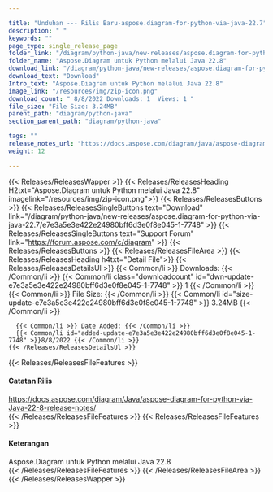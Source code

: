 ```yaml
---

title: "Unduhan --- Rilis Baru-aspose.diagram-for-python-via-java-22.7"
description: " "
keywords: ""
page_type: single_release_page
folder_link: "/diagram/python-java/new-releases/aspose.diagram-for-python-via-java-22.7/"
folder_name: "Aspose.Diagram untuk Python melalui Java 22.8"
download_link: "/diagram/python-java/new-releases/aspose.diagram-for-python-via-java-22.7/e7e3a5e3e422e24980bff6d3e0f8e045-1-7748"
download_text: "Download"
Intro_text: "Aspose.Diagram untuk Python melalui Java 22.8"
image_link: "/resources/img/zip-icon.png"
download_count: " 8/8/2022 Downloads: 1  Views: 1 "
file_size: "File Size: 3.24MB"
parent_path: "diagram/python-java"
section_parent_path: "diagram/python-java"

tags: ""
release_notes_url: "https://docs.aspose.com/diagram/java/aspose-diagram-for-python-via-java-22-8-release-notes/"
weight: 12

---
```


{{< Releases/ReleasesWapper >}}
  {{< Releases/ReleasesHeading H2txt="Aspose.Diagram untuk Python melalui Java 22.8" imagelink="/resources/img/zip-icon.png">}}
  {{< Releases/ReleasesButtons >}}
    {{< Releases/ReleasesSingleButtons text="Download" link="/diagram/python-java/new-releases/aspose.diagram-for-python-via-java-22.7/e7e3a5e3e422e24980bff6d3e0f8e045-1-7748" >}}
    {{< Releases/ReleasesSingleButtons text="Support Forum" link="https://forum.aspose.com/c/diagram" >}}
  {{< Releases/ReleasesButtons >}}
  {{< Releases/ReleasesFileArea >}}
    {{< Releases/ReleasesHeading h4txt="Detail File">}}
    {{< Releases/ReleasesDetailsUl >}}
      {{< Common/li >}} Downloads: {{< /Common/li >}}
      {{< Common/li class="downloadcount" id="dwn-update-e7e3a5e3e422e24980bff6d3e0f8e045-1-7748" >}} 1 {{< /Common/li >}}
      {{< Common/li >}} File Size: {{< /Common/li >}}
      {{< Common/li id="size-update-e7e3a5e3e422e24980bff6d3e0f8e045-1-7748" >}} 3.24MB {{< /Common/li >}}

      {{< Common/li >}} Date Added: {{< /Common/li >}}
      {{< Common/li id="added-update-e7e3a5e3e422e24980bff6d3e0f8e045-1-7748" >}}8/8/2022 {{< /Common/li >}}
    {{< /Releases/ReleasesDetailsUl >}}

  {{< Releases/ReleasesFileFeatures >}}
      <h4>Catatan Rilis</h4><div> <a href='https://docs.aspose.com/diagram/java/aspose-diagram-for-python-via-java-22-8-release-notes/'>https://docs.aspose.com/diagram/Java/aspose-diagram-for-python-via-Java-22-8-release-notes/</a></div>
  {{< /Releases/ReleasesFileFeatures >}}
  {{< Releases/ReleasesFileFeatures >}}
      <h4>Keterangan</h4><div class="HTMLDescription"> Aspose.Diagram untuk Python melalui Java 22.8</div>
  {{< /Releases/ReleasesFileFeatures >}}
 {{< /Releases/ReleasesFileArea >}}
{{< /Releases/ReleasesWapper >}}




